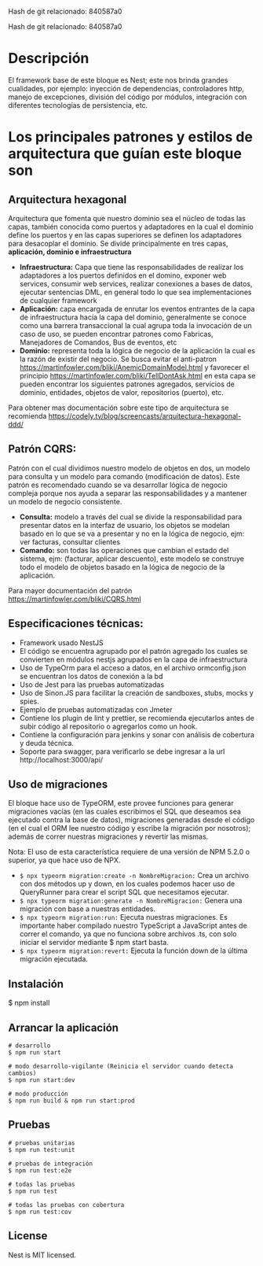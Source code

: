 
Hash de git relacionado: 840587a0

Hash de git relacionado: 840587a0
# Descripción
El framework base de este bloque es Nest; este nos brinda grandes cualidades, por ejemplo: inyección de dependencias, controladores http, manejo de excepciones, división del código por módulos, integración con diferentes tecnologías de persistencia, etc.

# Los principales patrones y estilos de arquitectura que guían este bloque son
## Arquitectura hexagonal
Arquitectura que fomenta que nuestro dominio sea el núcleo de todas las capas, también conocida como puertos y adaptadores en la cual el dominio define los puertos y en las capas superiores se definen los adaptadores para desacoplar el dominio. Se divide principalmente en tres capas, **aplicación, dominio e infraestructura**

- **Infraestructura:** Capa que tiene las responsabilidades de realizar los adaptadores a los puertos definidos en el domino, exponer web services, consumir web services, realizar conexiones a bases de datos, ejecutar sentencias DML, en general todo lo que sea implementaciones de cualquier framework
- **Aplicación:** capa encargada de enrutar los eventos entrantes de la capa de infraestructura hacía la capa del dominio, generalmente se conoce como una barrera transaccional la cual agrupa toda la invocación de un caso de uso, se pueden encontrar patrones como Fabricas, Manejadores de Comandos, Bus de eventos, etc
- **Dominio:** representa toda la lógica de negocio de la aplicación la cual es la razón de existir del negocio. Se busca evitar el anti-patron https://martinfowler.com/bliki/AnemicDomainModel.html y favorecer el principio https://martinfowler.com/bliki/TellDontAsk.html en esta capa se pueden encontrar los siguientes patrones agregados, servicios de dominio, entidades, objetos de valor, repositorios (puerto), etc.

Para obtener mas documentación sobre este tipo de arquitectura se recomienda https://codely.tv/blog/screencasts/arquitectura-hexagonal-ddd/

## Patrón CQRS:
Patrón con el cual dividimos nuestro modelo de objetos en dos, un modelo para consulta y un modelo para comando (modificación de datos). Este patrón es recomendado cuando se va desarrollar lógica de negocio compleja porque nos ayuda a separar las responsabilidades y a mantener un modelo de negocio consistente.

- **Consulta:** modelo a través del cual se divide la responsabilidad para presentar datos en la interfaz de usuario, los objetos se modelan basado en lo que se va a presentar y no en la lógica de negocio, ejm: ver facturas, consultar clientes
- **Comando:** son todas las operaciones que cambian el estado del sistema, ejm: (facturar, aplicar descuento), este modelo se construye todo el modelo de objetos basado en la lógica de negocio de la aplicación.

Para mayor documentación del patrón https://martinfowler.com/bliki/CQRS.html

## Especificaciones técnicas:
- Framework usado NestJS
- El código se encuentra agrupado por el patrón agregado los cuales se convierten en módulos nestjs agrupados en la capa de infraestructura
- Uso de TypeOrm para el acceso a datos, en el archivo ormconfig.json se encuentran los datos de conexión a la bd
- Uso de Jest para las pruebas automatizadas
- Uso de Sinon.JS para facilitar la creación de sandboxes, stubs, mocks y spies.
- Ejemplo de pruebas automatizadas con Jmeter
- Contiene los plugin de lint y prettier, se recomienda ejecutarlos antes de subir código al repositorio o agregarlos como un hook.
- Contiene la configuración para jenkins y sonar con análisis de cobertura y deuda técnica.
- Soporte para swagger, para verificarlo se debe ingresar a la url http://localhost:3000/api/

## Uso de migraciones
El bloque hace uso de TypeORM, este provee funciones para generar migraciones vacías (en las cuales escribimos el SQL que deseamos sea ejecutado contra la base de datos), migraciones generadas desde el código (en el cual el ORM lee nuestro código y escribe la migración por nosotros); además de correr nuestras migraciones y revertir las mismas.

Nota: El uso de esta característica requiere de una versión de NPM 5.2.0 o superior, ya que hace uso de NPX.

- `$ npx typeorm migration:create -n NombreMigracion:` Crea un archivo con dos métodos up y down, en los cuales podemos hacer uso de QueryRunner para crear el script SQL que necesitamos ejecutar.
- `$ npx typeorm migration:generate -n NombreMigracion:` Genera una migración con base a nuestras entidades.
- `$ npx typeorm migration:run:` Ejecuta nuestras migraciones. Es importante haber compilado nuestro TypeScript a JavaScript antes de correr el comando, ya que no funciona sobre archivos .ts, con solo iniciar el servidor mediante $ npm start basta.
- `$ npx typeorm migration:revert:` Ejecuta la función down de la última migración ejecutada.
## Instalación
$ npm install
## Arrancar la aplicación
```
# desarrollo
$ npm run start

# modo desarrollo-vigilante (Reinicia el servidor cuando detecta cambios)
$ npm run start:dev

# modo producción
$ npm run build & npm run start:prod
```
## Pruebas
```
# pruebas unitarias
$ npm run test:unit

# pruebas de integración
$ npm run test:e2e

# todas las pruebas
$ npm run test

# todas las pruebas con cobertura
$ npm run test:cov
```
## License
Nest is MIT licensed.

